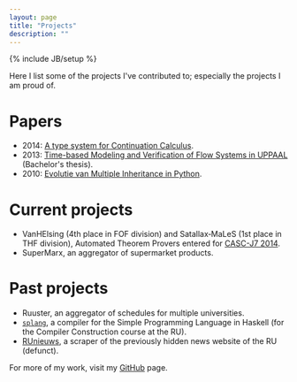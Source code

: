 ```yaml
---
layout: page
title: "Projects"
description: ""
---
```

{% include JB/setup %}

Here I list some of the projects I've contributed to; especially the projects I am proud of.

# Papers
* 2014: [A type system for Continuation Calculus](https://www.pps.univ-paris-diderot.fr/types2014/abstract-37.pdf).
* 2013: [Time-based Modeling and Verification of Flow Systems in UPPAAL](http://woutergeraedts.nl/assets/report-public%2020-12-2013.pdf) (Bachelor's thesis).
* 2010: [Evolutie van Multiple Inheritance in Python](http://woutergeraedts.nl/assets/aubel2010evolutie.pdf).

# Current projects
* VanHElsing (4th place in FOF division) and Satallax‑MaLeS (1st place in THF division), Automated Theorem Provers entered for [CASC-J7 2014](http://www.cs.miami.edu/~tptp/CASC/).
* SuperMarx, an aggregator of supermarket products.

# Past projects
* Ruuster, an aggregator of schedules for multiple universities.
* [`splang`](https://github.com/Wassasin/splang), a compiler for the Simple Programming Language in Haskell (for the Compiler Construction course at the RU).
* [RUnieuws](http://runieuws.nl/), a scraper of the previously hidden news website of the RU (defunct).

For more of my work, visit my [GitHub](https://github.com/Wassasin?tab=repositories) page.
